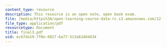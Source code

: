 ```yaml
---
content_type: resource
description: This resource is an open note, open book exam.
file: /media/https%3A/open-learning-course-data-rc.s3.amazonaws.com/12-109-petrology-fall-2005/ec67da197f0e60276a77513a6146d434_final3.pdf
file_type: application/pdf
resourcetype: Document
title: final3.pdf
uid: ec67da19-7f0e-6027-6a77-513a6146d434
---
```

